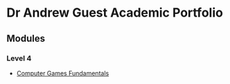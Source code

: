 # Dr Andrew Guest Academic Portfolio

## Modules

### Level 4

* [Computer Games Fundamentals](modules/2017-2022/Level4/ComputerGamesFundamentals.md)